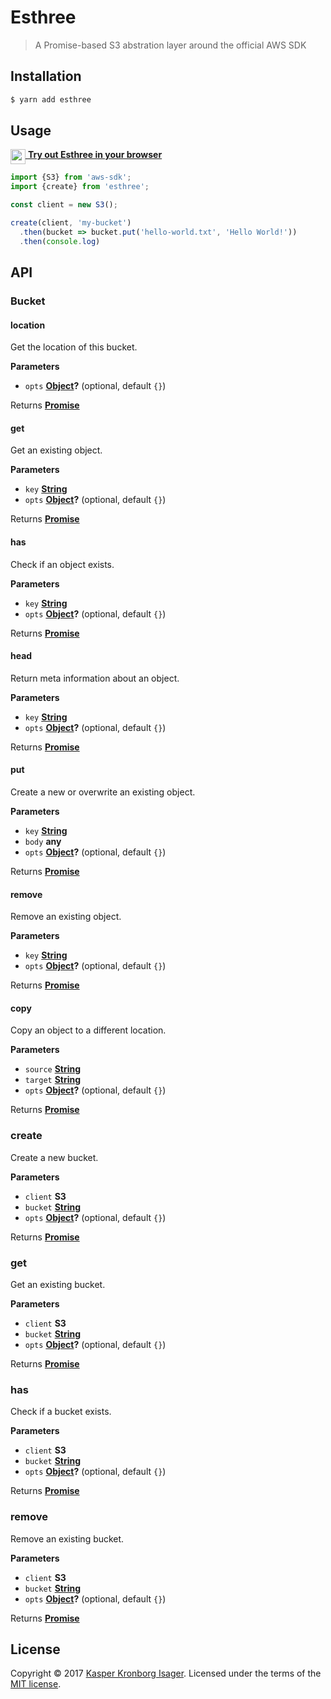 # Esthree

> A Promise-based S3 abstration layer around the official AWS SDK

## Installation

```sh
$ yarn add esthree
```

## Usage

[<img src="https://www.npmjs.com/static/images/runkit.svg" width=24 align=top> **Try out Esthree in your browser**](https://runkit.com/npm/esthree)

```js
import {S3} from 'aws-sdk';
import {create} from 'esthree';

const client = new S3();

create(client, 'my-bucket')
  .then(bucket => bucket.put('hello-world.txt', 'Hello World!'))
  .then(console.log)
```

## API

<!-- Generated by documentation.js. Update this documentation by updating the source code. -->

### Bucket

#### location

Get the location of this bucket.

**Parameters**

-   `opts` **[Object](https://developer.mozilla.org/en-US/docs/Web/JavaScript/Reference/Global_Objects/Object)?**  (optional, default `{}`)

Returns **[Promise](https://developer.mozilla.org/en-US/docs/Web/JavaScript/Reference/Global_Objects/Promise)**

#### get

Get an existing object.

**Parameters**

-   `key` **[String](https://developer.mozilla.org/en-US/docs/Web/JavaScript/Reference/Global_Objects/String)**
-   `opts` **[Object](https://developer.mozilla.org/en-US/docs/Web/JavaScript/Reference/Global_Objects/Object)?**  (optional, default `{}`)

Returns **[Promise](https://developer.mozilla.org/en-US/docs/Web/JavaScript/Reference/Global_Objects/Promise)**

#### has

Check if an object exists.

**Parameters**

-   `key` **[String](https://developer.mozilla.org/en-US/docs/Web/JavaScript/Reference/Global_Objects/String)**
-   `opts` **[Object](https://developer.mozilla.org/en-US/docs/Web/JavaScript/Reference/Global_Objects/Object)?**  (optional, default `{}`)

Returns **[Promise](https://developer.mozilla.org/en-US/docs/Web/JavaScript/Reference/Global_Objects/Promise)**

#### head

Return meta information about an object.

**Parameters**

-   `key` **[String](https://developer.mozilla.org/en-US/docs/Web/JavaScript/Reference/Global_Objects/String)**
-   `opts` **[Object](https://developer.mozilla.org/en-US/docs/Web/JavaScript/Reference/Global_Objects/Object)?**  (optional, default `{}`)

Returns **[Promise](https://developer.mozilla.org/en-US/docs/Web/JavaScript/Reference/Global_Objects/Promise)**

#### put

Create a new or overwrite an existing object.

**Parameters**

-   `key` **[String](https://developer.mozilla.org/en-US/docs/Web/JavaScript/Reference/Global_Objects/String)**
-   `body` **any**
-   `opts` **[Object](https://developer.mozilla.org/en-US/docs/Web/JavaScript/Reference/Global_Objects/Object)?**  (optional, default `{}`)

Returns **[Promise](https://developer.mozilla.org/en-US/docs/Web/JavaScript/Reference/Global_Objects/Promise)**

#### remove

Remove an existing object.

**Parameters**

-   `key` **[String](https://developer.mozilla.org/en-US/docs/Web/JavaScript/Reference/Global_Objects/String)**
-   `opts` **[Object](https://developer.mozilla.org/en-US/docs/Web/JavaScript/Reference/Global_Objects/Object)?**  (optional, default `{}`)

Returns **[Promise](https://developer.mozilla.org/en-US/docs/Web/JavaScript/Reference/Global_Objects/Promise)**

#### copy

Copy an object to a different location.

**Parameters**

-   `source` **[String](https://developer.mozilla.org/en-US/docs/Web/JavaScript/Reference/Global_Objects/String)**
-   `target` **[String](https://developer.mozilla.org/en-US/docs/Web/JavaScript/Reference/Global_Objects/String)**
-   `opts` **[Object](https://developer.mozilla.org/en-US/docs/Web/JavaScript/Reference/Global_Objects/Object)?**  (optional, default `{}`)

Returns **[Promise](https://developer.mozilla.org/en-US/docs/Web/JavaScript/Reference/Global_Objects/Promise)**

### create

Create a new bucket.

**Parameters**

-   `client` **S3**
-   `bucket` **[String](https://developer.mozilla.org/en-US/docs/Web/JavaScript/Reference/Global_Objects/String)**
-   `opts` **[Object](https://developer.mozilla.org/en-US/docs/Web/JavaScript/Reference/Global_Objects/Object)?**  (optional, default `{}`)

Returns **[Promise](https://developer.mozilla.org/en-US/docs/Web/JavaScript/Reference/Global_Objects/Promise)**

### get

Get an existing bucket.

**Parameters**

-   `client` **S3**
-   `bucket` **[String](https://developer.mozilla.org/en-US/docs/Web/JavaScript/Reference/Global_Objects/String)**
-   `opts` **[Object](https://developer.mozilla.org/en-US/docs/Web/JavaScript/Reference/Global_Objects/Object)?**  (optional, default `{}`)

Returns **[Promise](https://developer.mozilla.org/en-US/docs/Web/JavaScript/Reference/Global_Objects/Promise)**

### has

Check if a bucket exists.

**Parameters**

-   `client` **S3**
-   `bucket` **[String](https://developer.mozilla.org/en-US/docs/Web/JavaScript/Reference/Global_Objects/String)**
-   `opts` **[Object](https://developer.mozilla.org/en-US/docs/Web/JavaScript/Reference/Global_Objects/Object)?**  (optional, default `{}`)

Returns **[Promise](https://developer.mozilla.org/en-US/docs/Web/JavaScript/Reference/Global_Objects/Promise)**

### remove

Remove an existing bucket.

**Parameters**

-   `client` **S3**
-   `bucket` **[String](https://developer.mozilla.org/en-US/docs/Web/JavaScript/Reference/Global_Objects/String)**
-   `opts` **[Object](https://developer.mozilla.org/en-US/docs/Web/JavaScript/Reference/Global_Objects/Object)?**  (optional, default `{}`)

Returns **[Promise](https://developer.mozilla.org/en-US/docs/Web/JavaScript/Reference/Global_Objects/Promise)**

## License

Copyright © 2017 [Kasper Kronborg Isager](https://github.com/kasperisager). Licensed under the terms of the [MIT license](LICENSE.md).

